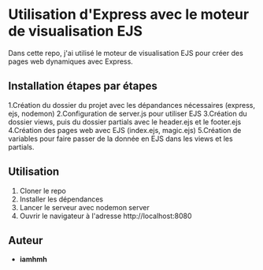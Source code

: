 # **Utilisation d'Express avec le moteur de visualisation EJS**

Dans cette repo, j'ai utilisé le moteur de visualisation EJS pour créer des pages web dynamiques avec Express.

## Installation étapes par étapes
1.Création du dossier du projet avec les dépandances nécessaires (express, ejs, nodemon)
2.Configuration de server.js pour utiliser EJS
3.Création du dossier views, puis du dossier partials avec le header.ejs et le footer.ejs
4.Création des pages web avec EJS (index.ejs, magic.ejs)
5.Création de variables pour faire passer de la donnée en EJS dans les views et les partials.

## Utilisation
1. Cloner le repo
2. Installer les dépendances
3. Lancer le serveur avec nodemon server
4. Ouvrir le navigateur à l'adresse http://localhost:8080

## Auteur
* **iamhmh**